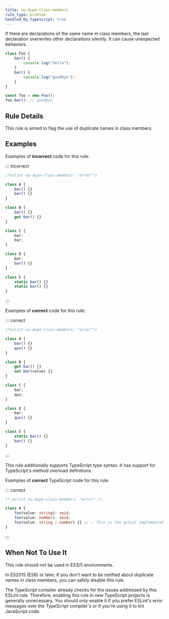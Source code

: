 ```yaml
---
title: no-dupe-class-members
rule_type: problem
handled_by_typescript: true
---
```


If there are declarations of the same name in class members, the last declaration overwrites other declarations silently.
It can cause unexpected behaviors.

```js
class Foo {
	bar() {
		console.log("hello");
	}
	bar() {
		console.log("goodbye");
	}
}

const foo = new Foo();
foo.bar(); // goodbye
```

## Rule Details

This rule is aimed to flag the use of duplicate names in class members.

## Examples

Examples of **incorrect** code for this rule:

::: incorrect

```js
/*eslint no-dupe-class-members: "error"*/

class A {
	bar() {}
	bar() {}
}

class B {
	bar() {}
	get bar() {}
}

class C {
	bar;
	bar;
}

class D {
	bar;
	bar() {}
}

class E {
	static bar() {}
	static bar() {}
}
```

:::

Examples of **correct** code for this rule:

::: correct

```js
/*eslint no-dupe-class-members: "error"*/

class A {
	bar() {}
	qux() {}
}

class B {
	get bar() {}
	set bar(value) {}
}

class C {
	bar;
	qux;
}

class D {
	bar;
	qux() {}
}

class E {
	static bar() {}
	bar() {}
}
```

:::

This rule additionally supports TypeScript type syntax. It has support for TypeScript's method overload definitions.

Examples of **correct** TypeScript code for this rule:

::: correct

```ts
/* eslint no-dupe-class-members: "error" */

class A {
	foo(value: string): void;
	foo(value: number): void;
	foo(value: string | number) {} // ✅ This is the actual implementation.
}
```

:::

## When Not To Use It

This rule should not be used in ES3/5 environments.

In ES2015 (ES6) or later, if you don't want to be notified about duplicate names in class members, you can safely disable this rule.

The TypeScript compiler already checks for the issues addressed by this ESLint rule. Therefore, enabling this rule in new TypeScript projects is generally unnecessary. You should only enable it if you prefer ESLint's error messages over the TypeScript compiler's or if you're using it to lint JavaScript code.
